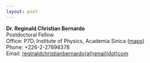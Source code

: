 ```yaml
---
layout: post
---
```



**Dr. Reginald Christian Bernardo** <br />
Postdoctoral Fellow <br />
Office: P7D, Institute of Physics, Academia Sinica ([maps](https://goo.gl/maps/Fzg82CDZia3rVFE8A)) <br />
Phone: +226-2-27898378 <br />
Email: [reginaldchristianbernardo(at)gmail(dot)com](mailto:reginaldchristianbernardo@gmail.com) <br />